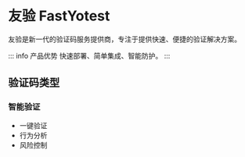 # 友验 FastYotest

友验是新一代的验证码服务提供商，专注于提供快速、便捷的验证解决方案。

::: info 产品优势
快速部署、简单集成、智能防护。
:::

## 验证码类型

### 智能验证
- 一键验证
- 行为分析
- 风险控制 